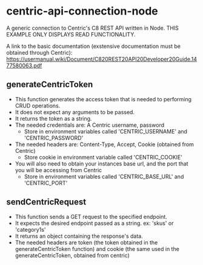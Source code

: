 # centric-api-connection-node

A generic connection to Centric's C8 REST API written in Node.  THIS EXAMPLE ONLY DISPLAYS READ FUNCTIONALITY.

A link to the basic documentation (exstensive documentation must be obtained through Centric): https://usermanual.wiki/Document/C820REST20API20Developer20Guide.1477580063.pdf

## generateCentricToken
* This function generates the access token that is needed to performing CRUD operations.
* It does not expect any arguments to be passed.
* It returns the token as a string.
* The needed credentials are: A Centric username, password
  * Store in environment variables called 'CENTRIC_USERNAME' and 'CENTRIC_PASSWORD'
* The needed headers are: Content-Type, Accept, Cookie (obtained from Centric)
  * Store cookie in environment variable called 'CENTRIC_COOKIE'
* You will also need to obtain your instances base url, and the port that you will be accessing from Centric
  * Store in environment variables called 'CENTRIC_BASE_URL' and 'CENTRIC_PORT'

## sendCentricRequest
* This function sends a GET request to the specified endpoint.
* It expects the desired endpoint passed as a string. ex: 'skus' or 'category1s'
* It returns an object containing the response's data.
* The needed headers are token (the token obtained in the generateCentricToken function) and cookie (the same used in the generateCentricToken, obtained from centric)
